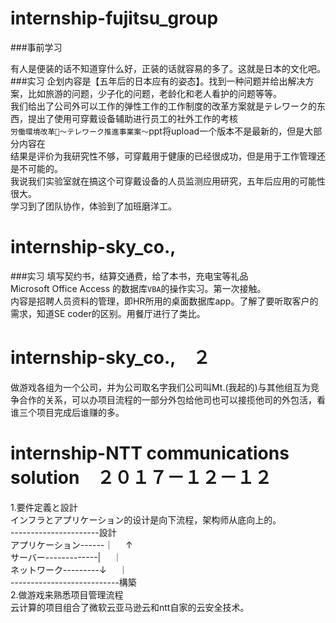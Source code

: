 # internship-fujitsu_group

###事前学习

  有人是便装的话不知道穿什么好，正装的话就容易的多了。这就是日本的文化吧。<br>
###实习
  企划内容是【五年后的日本应有的姿态】。找到一种问题并给出解决方案，比如旅游的问题，少子化的问题，老龄化和老人看护的问题等等。<br>
我们给出了公司外可以工作的弹性工作的工作制度的改革方案就是テレワーク的东西，提出了使用可穿戴设备辅助进行员工的社外工作的考核<br>
`労働環境改革～テレワーク推進事業案～`ppt将upload一个版本不是最新的，但是大部分内容在<br>
结果是评价为我研究性不够，可穿戴用于健康的已经很成功，但是用于工作管理还是不可能的。<br>
我说我们实验室就在搞这个可穿戴设备的人员监测应用研究，五年后应用的可能性很大。<br>
学习到了团队协作，体验到了加班磨洋工。


# internship-sky_co.,

###实习
填写契约书，结算交通费，给了本书，充电宝等礼品<br>
Microsoft Office Access 的数据库`VBA`的操作实习。第一次接触。<br>
内容是招聘人员资料的管理，即HR所用的桌面数据库app。了解了要听取客户的需求，知道SE coder的区别。用餐厅进行了类比。<br>
# internship-sky_co.,　２
做游戏各组为一个公司，并为公司取名字我们公司叫Mt.(我起的)与其他组互为竞争合作的关系，可以办项目流程的一部分外包给他司也可以接揽他司的外包活，看谁三个项目完成后谁赚的多。<br>

# internship-NTT communications solution　２０１７－１２－１２
1.要件定義と設計<br>
インフラとアプリケーション的设计是向下流程，架构师从底向上的。<br> 
----------------------設計<br> 
アプリケーション------｜     ↑<br> 
サーバー-------------|     ｜<br> 
ネットワーク---------↓     ｜<br> 
---------------------------構築<br> 
2.做游戏来熟悉项目管理流程<br> 
云计算的项目组合了微软云亚马逊云和ntt自家的云安全技术。<br> 

